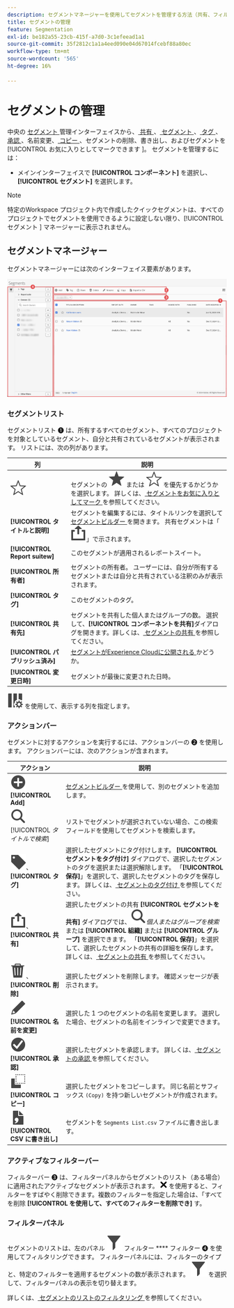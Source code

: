 ```yaml
---
description: セグメントマネージャーを使用してセグメントを管理する方法（共有、フィルター、タグ付け、承認、コピー、削除、お気に入りとしてマークするなど）を説明します。
title: セグメントの管理
feature: Segmentation
exl-id: be182a55-23cb-415f-a7d0-3c1efeead1a1
source-git-commit: 35f2812c1a1a4eed090e04d67014fcebf88a80ec
workflow-type: tm+mt
source-wordcount: '565'
ht-degree: 16%

---
```


# セグメントの管理


中央の [ セグメント ](t-seg-share.md) 管理インターフェイスから、[ 共有 ](t-seg-filter.md)、[ セグメント ](seg-tag.md)、[ タグ ](seg-approve.md)、[ 承認 ](seg-copy.md)、名前変更、[ コピー ](t-seg-favorite.md)、セグメントの削除、書き出し、およびセグメントを [!UICONTROL  お気に入りとしてマークできます ]。 セグメントを管理するには：

* メインインターフェイスで **[!UICONTROL コンポーネント]** を選択し、**[!UICONTROL セグメント]** を選択します。


>[!NOTE]
>
>特定のWorkspace プロジェクト内で作成したクイックセグメントは、すべてのプロジェクトでセグメントを使用できるように設定しない限り、[!UICONTROL  セグメント ] マネージャーに表示されません。
>

## セグメントマネージャー

セグメントマネージャーには次のインターフェイス要素があります。

![ セグメントインターフェイス ](assets/segments-manager.png)

### セグメントリスト

セグメントリスト ➊ は、所有するすべてのセグメント、すべてのプロジェクトを対象としているセグメント、自分と共有されているセグメントが表示されます。 リストには、次の列があります。

| 列 | 説明 |
| --- | --- | 
| ![StarOutline](/help/assets/icons/StarOutline.svg) | セグメントの ![ 星 ](/help/assets/icons/Star.svg) または ![ 星のアウトライン ](/help/assets/icons/StarOutline.svg) を優先するかどうかを選択します。 詳しくは、[ セグメントをお気に入りとしてマーク ](t-seg-favorite.md) を参照してください。 |
| **[!UICONTROL タイトルと説明]** | セグメントを編集するには、タイトルリンクを選択して [ セグメントビルダー ](seg-build.md) を開きます。 共有セグメントは「![ 共有 ](/help/assets/icons/ShareAlt.svg)」で示されます。 |
| **[!UICONTROL Report suitew]** | このセグメントが適用されるレポートスイート。 |
| **[!UICONTROL 所有者]** | セグメントの所有者。 ユーザーには、自分が所有するセグメントまたは自分と共有されている注釈のみが表示されます。 |
| **[!UICONTROL タグ]** | このセグメントのタグ。 |
| **[!UICONTROL 共有先]** | セグメントを共有した個人またはグループの数。 選択して、**[!UICONTROL コンポーネントを共有]**&#x200B;ダイアログを開きます。詳しくは、[ セグメントの共有 ](t-seg-share.md) を参照してください。 |
| **[!UICONTROL パブリッシュ済み]** | [ セグメントがExperience Cloudに公開される ](seg-publish.md) かどうか。 |
| **[!UICONTROL 変更日時]** | セグメントが最後に変更された日時。 |

![ColumnSetting](/help/assets/icons/ColumnSetting.svg) を使用して、表示する列を指定します。

### アクションバー

セグメントに対するアクションを実行するには、アクションバーの ➋ を使用します。 アクションバーには、次のアクションが含まれます。

| アクション | 説明 |
|---|---|
| ![AddCircle](/help/assets/icons/AddCircle.svg) **[!UICONTROL Add]** | [ セグメントビルダー ](seg-build.md) を使用して、別のセグメントを追加します。 |
| ![検索](/help/assets/icons/Search.svg)[!UICONTROL *タイトルで検索*] | リストでセグメントが選択されていない場合、この検索フィールドを使用してセグメントを検索します。 |
| ![ラベル](/help/assets/icons/Label.svg)、**[!UICONTROL タグ]** | 選択したセグメントにタグ付けします。 **[!UICONTROL セグメントをタグ付け]** ダイアログで、選択したセグメントのタグを選択または選択解除します。 「**[!UICONTROL 保存]**」を選択して、選択したセグメントのタグを保存します。 詳しくは、[ セグメントのタグ付け ](seg-tag.md) を参照してください。 |
| ![共有](/help/assets/icons/ShareAlt.svg)、**[!UICONTROL 共有]** | 選択したセグメントの共有 **[!UICONTROL セグメントを共有]** ダイアログでは、![ 検索 ](/help/assets/icons/Search.svg)*個人またはグループを検索* または **[!UICONTROL 組織]** または **[!UICONTROL グループ]** を選択できます。 「**[!UICONTROL 保存]**」を選択して、選択したセグメントの共有の詳細を保存します。 詳しくは、[ セグメントの共有 ](t-seg-share.md) を参照してください。 |
| ![削除](/help/assets/icons/Delete.svg)、**[!UICONTROL 削除]** | 選択したセグメントを削除します。 確認メッセージが表示されます。 |
| ![編集](/help/assets/icons/Edit.svg)**[!UICONTROL 名前を変更]** | 選択した 1 つのセグメントの名前を変更します。 選択した場合、セグメントの名前をインラインで変更できます。 |
| ![CheckmarkCircle](/help/assets/icons/CheckmarkCircle.svg) **[!UICONTROL 承認]** | 選択したセグメントを承認します。 詳しくは、[ セグメントの承認 ](seg-approve.md) を参照してください。 |
| ![コピー](/help/assets/icons/Copy.svg)**[!UICONTROL コピー]** | 選択したセグメントをコピーします。 同じ名前とサフィックス `(Copy)` を持つ新しいセグメントが作成されます。 |
| ![FileCSV](/help/assets/icons/FileCSV.svg) **[!UICONTROL CSV に書き出し]** | セグメントを `Segments List.csv` ファイルに書き出します。 |

### アクティブなフィルターバー

フィルターバー ➌ は、フィルターパネルからセグメントのリスト（ある場合）に適用されたアクティブなセグメントが表示されます。 ![CrossSize75](/help/assets/icons/CrossSize75.svg) を使用すると、フィルターをすばやく削除できます。複数のフィルターを指定した場合は、「すべてを削除 **[!UICONTROL を使用して、すべてのフィルターを削除でき]** す。

### フィルターパネル

セグメントのリストは、左のパネル ![ ージの ](/help/assets/icons/Filter.svg) フィルター **** フィルター ➍ を使用してフィルタリングできます。 フィルターパネルには、フィルターのタイプと、特定のフィルターを適用するセグメントの数が表示されます。 ![ フィルター ](/help/assets/icons/Filter.svg) を選択して、フィルターパネルの表示を切り替えます。

詳しくは、[ セグメントのリストのフィルタリング ](t-seg-filter.md) を参照してください。


<!--

The Segment manager offers many ways of curating segments, such as sharing, filtering, tagging, approving, copying, deleting, and marking as favorites.

The Analytics Segment manager shows you all the segments you own and that have been shared with you. Admin-level users can see all segments in the organization. This overview presents the user interface and the capabilities of the Segment manager. 

![Segments manager](assets/segments-manager.png)

## Access the Segment manager

1. In Adobe Analytics, select the **[!UICONTROL Components]** tab, then select **[!UICONTROL Segments]**.

   Or 

   In an existing report, select the Segments icon ![](https://spectrum.adobe.com/static/icons/workflow_18/Smock_Segmentation_18_N.svg) in the left navigation, then select **[!UICONTROL Manage]**.

## Available actions in the Segment manager

In the Segment manager, you can:

* [Filter segments](/help/components/segmentation/segmentation-workflow/t-seg-filter.md)

* [Mark segments as favorites](/help/components/segmentation/segmentation-workflow/t-seg-favorite.md)

* [Approve segments](/help/components/segmentation/segmentation-workflow/seg-approve.md)

* [Tag segments](/help/components/segmentation/segmentation-workflow/seg-tag.md)

* [Share segments](/help/components/segmentation/segmentation-workflow/t-seg-share.md)

* Export a segment to a CSV file.

* [Copy segments](/help/components/segmentation/segmentation-workflow/seg-copy.md)

* [Delete segments](/help/components/segmentation/segmentation-workflow/seg-delete.md)

## Configure columns

You can configure the information displayed for each segment in the Segment manager by configuring the columns that are displayed.

To configure the visible columns in the Segment manager:

1. In Adobe Analytics, select the **[!UICONTROL Components]** tab, then select **[!UICONTROL Segments]**. 

1. In the Segment manager, select the **Customize columns** icon ![Customize columns icon](assets/customize-columns-icon.png), then select the columns that you want to be displayed in the Segment manager.

   The following columns are available:

   | Column title | Description  |
   |---|---|
   | Title and description | These values are provided in the Segment builder. To edit the title and description, select the title link to open the Segment builder.  |
   | Favorites  | Displays star icons next to each segment, allowing you to mark segments as favorites. For more information, see [Mark segments as favorites](/help/components/segmentation/segmentation-workflow/t-seg-favorite.md). |
   | Report suites  | This column indicates in which report suite the segment was last saved.  |
   | Owner  | Indicates who owns the segment. As a non-Admin, you can see only segments you own or those that were shared with you.  |
   | Tags (not checked in column selector, hence column not appearing)  | Tags that were applied to the segment, either by you or by people who shared the segment with you.  |
   | Shared with  | Lists individuals or groups (Admin only) or All (Admin only) that you shared the segment with. <p>When a segment is being shared by you or with you, a share icon displays next to the segment name.</p>|
   | Date modified  | Shows the date that the segment was last modified.  |
   | Used in | Shows where segments are currently being used, and how many times they are being used in each area. <p>For example, if the segment is being used in 40 projects and 2 alerts, then the value of this column shows as [!UICONTROL **42 components**].</p> <p>Select the value in this column to see the breakdown of where the segments are being used (for example, [!UICONTROL **Projects (40)**], [!UICONTROL **Alerts (2)**]). Furthermore, you can view the list of items where the segments are being used. For example, so see the list of projects where they are being used, select the [!UICONTROL **Projects (40)**] link.</p><p>Each of the following areas shows the number of instances of segments being used in that area:</p>  <ul><li>[!UICONTROL **Projects**]<p>Contains segments that were [created in the segment builder](/help/components/segmentation/segmentation-workflow/seg-build.md) and are available for all projects.</p></li><li>[!UICONTROL **Ad hoc components**]<p>Contains segments that were [created as quick segments](/help/analyze/analysis-workspace/components/segments/quick-segments.md) and are available only within a single project.</p></li><li>[!UICONTROL **Scheduled projects**]</li><li>[!UICONTROL **Mobile Scorecards**]</li><li>[!UICONTROL **Annotations**]</li><li>[!UICONTROL **Alerts**]</li><li>[!UICONTROL **Calculated metrics**]</li><li>[!UICONTROL **Report Builder**]<p>Selecting this option downloads a CSV file, with the following columns of data:</p><ul><li>Report Builder Name</li><li>Last accessed</li><li>Last accessed IMS User ID</li><li>Last accessed user name</li></ul><p>When viewing information for Report Builder, usage information is available starting in September 2024.</p></li></ul><p>This information can help you determine whether a component is valuable to users in your organization, where it is used, and if it needs to be deleted or modified.</p><p>Consider the following when viewing this column:</p><ul><li>This information is available only to system administrators.</li><li>The [!UICONTROL **Used in**] column does not display by default. [Configure columns](#configure-columns) to display it.</li><li>If a segment includes another segment in its definition, any use of that segment is not shown in the [!UICONTROL **Used in**] column. If a segment is included in the definition of another type of component (such as a calculated metric), then usage is shown in the [!UICONTROL **Used in**] column.</li><li>This information does not include usage from the API or Data Warehouse.</li><li>If there is no data in this column for a given component but it has a [!UICONTROL **Last used**] date, the component might have been used in an analysis without being saved.</li><li>Usage information is available starting in September 2023.</li></ul><p>You can use the [Data Dictionary](/help/analyze/analysis-workspace/components/data-dictionary/data-dictionary-overview.md) along with this information to help you keep track of and better understand how components are being used in your organization.</p>  |
   | Last used | Shows the date when the segment was last used in any of the following component types: <ul><li>Alerts</li><li>Calculated metrics</li><li>Projects</li><li>Scheduled projects</li><li>Segments</li></ul> <p>This information can help you determine whether a component is valuable to users in your organization, where it is used, and if it needs to be deleted or modified.</p><p>Consider the following when viewing this column:</p><ul><li>This information does not include usage from the API, Report Builder, or Data Warehouse.</li><li>For some components, this column might not contain data if the component was last used prior to September 2023.</li><li>This information is available only to system administrators.</li></ul><p>You can use the [Data Dictionary](/help/analyze/analysis-workspace/components/data-dictionary/data-dictionary-overview.md) along with this information to help you keep track of and better understand how components are being used in your organization. |
   
   {style="table-layout:auto"}

## How-To Video {#section_B3C5DA22DC5248DBA17C56E03DA2D4F2}

This [Adobe Analytics video](https://experienceleague.adobe.com/docs/analytics-learn/tutorials/components/segmentation/segment-management-and-sharing.html) gives a short overview of how to use the Segment manager.

-->